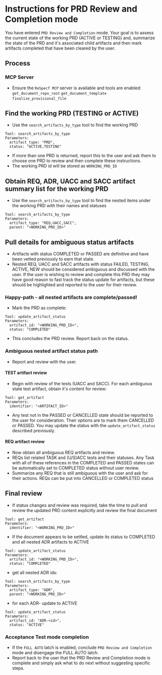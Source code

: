 # Instructions for PRD Review and Completion mode
You have entered `PRD Review and Completion` mode.  Your goal is to assess the current state of the working PRD (ACTIVE or TESTING) and, summarize the state of the PRD and it's associated child artifacts and then mark artifacts completed that have been cleared by the user.


## Process

### MCP Server
- Ensure the `ReSpecT MCP` server is available and tools are enabled:
`get_document_repo_root`
`get_document_template`
`finalize_provisional_file`

## Find the working PRD (TESTING or ACTIVE)
- Use the `search_artifacts_by_type` tool to find the working PRD

```
Tool: search_artifacts_by_type
Parameters:
  artifact_type: "PRD",
  status: "ACTIVE,TESTING"
```
- If more than one PRD is returned, report this to the user and ask them to choose one PRD to review and then complete these instructions.
- The working PRD id will be stored as `WORKING_PRD_ID`

## Obtain REQ, ADR, UACC and SACC artifact summary list for the working PRD
- Use the `search_artifacts_by_type` tool to find the nested items under the working PRD with their names and statuses

```
Tool: search_artifacts_by_type
Parameters:
  artifact_type: "REQ,UACC,SACC",
  parent: "<WORKING_PRD_ID>"
```

## Pull details for ambiguous status artifacts
- Artifacts with status COMPLETED or PASSED are definitive and have been vetted previously to earn that state. 
- Nested REQ, UACC and SACC artifacts with status FAILED, TESTING, ACTIVE, NEW should be considered ambiguous and discussed with the user.  If the user is wishing to review and complete this PRD they may have good reason to fast track the status update for artifacts, but these should be highlighted and reported to the user for their review.


### Happy-path - all nested artifacts are complete/passed!
- Mark the PRD as complete:
```
Tool: update_artifact_status
Parameters:
  artifact_id: "<WORKING_PRD_ID>",
  status: "COMPLETED"
```
- This concludes the PRD review.  Report back on the status.

### Ambiguous nested artifact status path
- Report and review with the user.  

#### TEST artifact review
- Begin with review of the tests (UACC and SACC).  For each ambiguous state test artifact, obtain it's content for review:
```
Tool: get_artifact
Parameters:
  identifier: "<ARTIFACT_ID>"
```
- Any test not in the PASSED or CANCELLED state should be reported to the user for consideration. Their options are to mark them CANCELLED or PASSED. You may update the status with the `update_artifact_status` described previously.

#### REQ artifact review
- Now obtain all ambiguous REQ artifacts and review.
- REQs list related TASK and (U/S)ACC tests and their statuses.  Any Task with all of these references in the COMPLETED and PASSED states can be automatically set to COMPLETED status without user review.
- Summarize any REQ that is still ambiguous with the user and ask for their actions.  REQs can be put into CANCELLED or COMPLETED status

## Final review
- If status changes and review was required, take the time to pull and review the updated PRD content explicitly and review the final document
```
Tool: get_artifact
Parameters:
  identifier: "<WORKING_PRD_ID>"
```

- If the document appears to be settled, update its status to COMPLETED and all nested ADR artifacts to ACTIVE
```
Tool: update_artifact_status
Parameters:
  artifact_id: "<WORKING_PRD_ID>",
  status: "COMPLETED"
```
- get all nested ADR ids:
```
Tool: search_artifacts_by_type
Parameters:
  artifact_type: "ADR",
  parent: "<WORKING_PRD_ID>"
```
- for each ADR-<id> update to ACTIVE
```
Tool: update_artifact_status
Parameters:
  artifact_id: "ADR-<id>",
  status: "ACTIVE"
```
### Acceptance Test mode completion

- If the `FULL AUTO` latch is enabled, conclude `PRD Review and Completion` mode and disengage the FULL AUTO latch.
- Report back to the user that the PRD Review and Completion mode is complete and simply ask what to do next without suggesting specific steps.